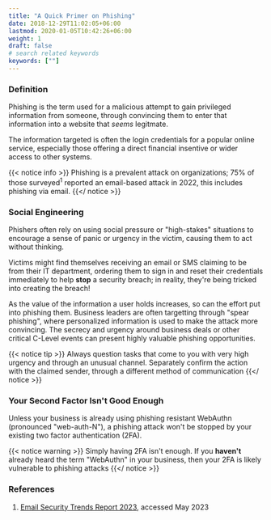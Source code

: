 ```yaml
---
title: "A Quick Primer on Phishing"
date: 2018-12-29T11:02:05+06:00
lastmod: 2020-01-05T10:42:26+06:00
weight: 1
draft: false
# search related keywords
keywords: [""]
---
```


### Definition

Phishing is the term used for a malicious attempt to gain privileged information from someone, through convincing them to enter that information into a website that _seems_ legitmate.

The information targeted is often the login credentials for a popular online service, especially those offering a direct financial insentive or wider access to other systems.

{{< notice info >}}
  Phishing is a prevalent attack on organizations; 75% of those surveyed<sup>1</sup> reported an email-based attack in 2022, this includes phishing via email.
{{</ notice >}}


### Social Engineering

Phishers often rely on using social pressure or "high-stakes" situations to encourage a sense of panic or urgency in the victim, causing them to act without thinking.

Victims might find themselves receiving an email or SMS claiming to be from their IT department, ordering them to sign in and reset their credentials immediately to help **stop** a security breach; in reality, they're being tricked into creating the breach!

As the value of the information a user holds increases, so can the effort put into phishing them. Business leaders are often targetting through "spear phishing", where personalized information is used to make the attack more convincing. The secrecy and urgency around business deals or other critical C-Level events can present highly valuable phishing opportunities.

{{< notice tip >}}
  Always question tasks that come to you with very high urgency and through an unusual channel. Separately confirm the action with the claimed sender, through a different method of communication
{{</ notice >}}

### Your Second Factor Isn't Good Enough

Unless your business is already using phishing resistant WebAuthn (pronounced "web-auth-N"), a phishing attack won't be stopped by your existing two factor authentication (2FA).

{{< notice warning >}}
  Simply having 2FA isn't enough. If you **haven't** already heard the term "WebAuthn" in your business, then your 2FA is likely vulnerable to phishing attacks 
{{</ notice >}}

### References

1. [Email Security Trends Report 2023](https://www.barracuda.com/reports/email-security-trends-report-2023), accessed May 2023